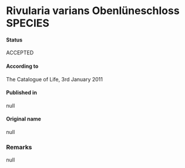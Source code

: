 # Rivularia varians Obenlüneschloss SPECIES

#### Status
ACCEPTED

#### According to
The Catalogue of Life, 3rd January 2011

#### Published in
null

#### Original name
null

### Remarks
null